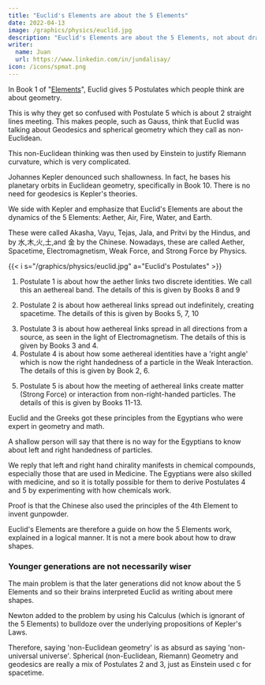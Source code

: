 ```yaml
---
title: "Euclid's Elements are about the 5 Elements"
date: 2022-04-13
image: /graphics/physics/euclid.jpg
description: "Euclid's Elements are about the 5 Elements, not about drawing shapes"
writer:
  name: Juan
  url: https://www.linkedin.com/in/jundalisay/
icon: /icons/spmat.png
---
```



In Book 1 of "[Elements](https://en.wikipedia.org/wiki/Euclid%27s_Elements)", Euclid gives 5 Postulates which people think are about geometry.

This is why they get so confused with Postulate 5 which is about 2 straight lines meeting. This makes people, such as Gauss, think that Euclid was talking about Geodesics and spherical geometry which they call as non-Euclidean.

This non-Euclidean thinking was then used by Einstein to justify Riemann curvature, which is very complicated. 

Johannes Kepler denounced such shallowness. In fact, he bases his planetary orbits in Euclidean geometry, specifically in Book 10. There is no need for geodesics is Kepler's theories.

We side with Kepler and emphasize that Euclid's Elements are about the dynamics of the 5 Elements: Aether, Air, Fire, Water, and Earth. 

These were called Akasha, Vayu, Tejas, Jala, and Pritvi by the Hindus, and by 水,木,火,土,and 金 by the Chinese. Nowadays, these are called Aether, Spacetime, Electromagnetism, Weak Force, and Strong Force by Physics.


<!-- The simplest concept is Ren, which is literally your name

Ka is that vital essence that makes the difference between the living and the dead

Ib is the heart

Ba is that which makes each of us unique and different. Your ba is destined to survive after death, often depicted or imagined as a human-headed bird, which with good fortune will go forth by day to enjoy the light, but might also end up existing only in the dark, like the bat or the ruin-haunting owl.

Sheut is your shadow, and by extension the other you, as well as being used to describe a statue, a model or a painting of a human. -->

{{< i s="/graphics/physics/euclid.jpg" a="Euclid's Postulates" >}}

1. Postulate 1 is about how the aether links two discrete identities. We call this an aethereal band. The details of this is given by Books 8 and 9
<!-- Books 1, 7-10.  -->
2. Postulate 2 is about how aethereal links spread out indefinitely, creating spacetime. The details of this is given by Books 5, 7, 10 
<!-- 5, 10.  -->
3. Postulate 3 is about how aethereal links spread in all directions from a source, as seen in the light of Electromagnetism. The details of this is given by Books 3 and 4.
4. Postulate 4 is about how some aethereal identities have a 'right angle' which is now the right handedness of a particle in the Weak Interaction. The details of this is given by Book 2, 6.
<!-- , 11.  -->
5. Postulate 5 is about how the meeting of aethereal links create matter (Strong Force) or interaction from non-right-handed particles. The details of this is given by Books 11-13.
<!-- 12  -->

<!-- 1 angles  D
2 squares D
3 circle C
4 circle C
5 length B
6 triangles D
7 set lines B
8 ratio A
9 number A
10 commensurate lines B
11 3D plane E
12 3D shape E
13 dividing E 

A 2
B 3
C 2
D 3
E 3 -->


Euclid and the Greeks got these principles from the Egyptians who were expert in geometry and math. 

A shallow person will say that there is no way for the Egyptians to know about left and right handedness of particles. 

We reply that left and right hand chirality manifests in chemical compounds, especially those that are used in Medicine. The Egyptians were also skilled with medicine, and so it is totally possible for them to derive Postulates 4 and 5 by experimenting with how chemicals work.

Proof is that the Chinese also used the principles of the 4th Element to invent gunpowder. 

Euclid's Elements are therefore a guide on how the 5 Elements work, explained in a logical manner. It is not a mere book about how to draw shapes. 


### Younger generations are not necessarily wiser

The main problem is that the later generations did not know about the 5 Elements and so their brains interpreted Euclid as writing about mere shapes. 

Newton added to the problem by using his Calculus (which is ignorant of the 5 Elements) to bulldoze over the underlying propositions of Kepler's Laws. 

Therefore, saying 'non-Euclidean geometry' is as absurd as saying 'non-universal universe'. Spherical (non-Euclidean, Riemann) Geometry and geodesics are really a mix of Postulates 2 and 3, just as Einstein used c for spacetime. 
